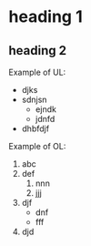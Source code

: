 # heading 1

## heading 2

Example of UL:

* djks
* sdnjsn
	* ejndk
	* jdnfd
* dhbfdjf

Example of OL:

1. abc
2. def
	1. nnn
	2. jjj
3. djf
	* dnf
	* fff
4. djd

